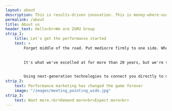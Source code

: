 ```yaml
---
layout: about
description: This is results-driven innovation. This is money-where-our-mouth-is marketing. This is ZURU Group.
permalink: /about
title: About us
header_text: Hello<br>We are ZURU Group
strip_1:
    title: Let's get the performance started
    text: >
        Forget middle of the road. Put mediocre firmly to one side. What ZURU Group promises you is hard-and-fast digital activation that gets you to the results you want. More quickly, more smartly and more cost-effectively than anyone else. 
        
        
        It's what we've excelled at for more than 20 years, but we're still learning every day. And learning is where we'll start with you. By really getting under the skin of your business, we'll be your go-to gurus for multi-channel marketing, helping you conquer your toughest challenges with razor-sharp strategy and cutting-edge creativity.

        
        Using next-generation technologies to connect you directly to more customers, we'll plug you in to performance you've never previously thought possible. Day in, day out, from day one.
strip_2:
    text: Performance marketing has changed the game forever
    image: "/images/meeting_pointing_wide.jpg"
strip_3:
    text: Want more.<br>Demand more<br>Expect more<br>
---
```

